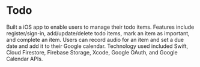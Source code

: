 # Todo
Built a iOS app to enable users to manage their todo items. Features include register/sign-in, add/update/delete todo items, mark an item as important, and complete an item.  Users can record audio for an item and set a due date and add it to their Google calendar. Technology used included Swift, Cloud Firestore, Firebase Storage, Xcode, Google OAuth, and Google Calendar APIs.   
